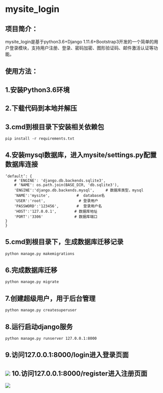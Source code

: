 mysite_login
====
项目简介：
-------
mysite_login是基于python3.6+Django 1.11.6+Bootstrap3开发的一个简单的用户登录模块，支持用户注册、登录、密码加密、图形验证码、邮件激活认证等功能。

使用方法：
-------
1.安装Python3.6环境
-------
2.下载代码到本地并解压
-------
3.cmd到根目录下安装相关依赖包
-------
```
pip install -r requirements.txt
```
4.安装mysql数据库，进入mysite/settings.py配置数据库连接
-------

```DATABASES = {
‘default’: {
    # 'ENGINE': 'django.db.backends.sqlite3',
    # 'NAME': os.path.join(BASE_DIR, 'db.sqlite3'),
    'ENGINE':'django.db.backends.mysql',     # 数据库类型，mysql
    'NAME':'mysite',            #  database名
    'USER':'root',               # 登录用户
    'PASSWORD':'123456',        #  登录用户名
    'HOST':'127.0.0.1',        # 数据库地址
    'PORT':'3306'              # 数据库端口
}
}
```
5.cmd到根目录下，生成数据库迁移记录
-------
```
python manage.py makemigrations
```
6.完成数据库迁移
-------
```
python manage.py migrate 
```
7.创建超级用户，用于后台管理
-------
```
python manage.py createsuperuser
```
8.运行启动django服务
-------
```
python manage.py runserver 127.0.0.1:8000
```
9.访问127.0.0.1:8000/login进入登录页面
-------
![](https://github.com/PyGuojun/mysite_login/blob/master/image/login.png)
10.访问127.0.0.1:8000/register进入注册页面
-------
![](https://github.com/PyGuojun/mysite_login/blob/master/image/register.png)

